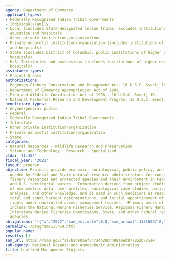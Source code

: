 ```yaml
---
agency: Department of Commerce
applicant_types:
- Federally Recognized lndian Tribal Governments
- Individual/Family
- Local (includes State-designated lndian Tribes, excludes institutions of higher
  education and hospitals
- Other private institutions/organizations
- Private nonprofit institution/organization (includes institutions of higher education
  and hospitals)
- State (includes District of Columbia, public institutions of higher education and
  hospitals)
- U.S. Territories and possessions (includes institutions of higher education and
  hospitals)
assistance_types:
- Project Grants
authorizations:
- Magnuson Fishery Conservation and Management Act. 16 U.S.C. &sect; 16.
- Department of Commerce Appropriation Act of 1999.
- Fish and Wildlife Coordination Act of 1956,. 16 U.S.C. &sect; 16.
- National Fisheries Research and Development Program. 15 U.S.C. &sect; 15.
beneficiary_types:
- Anyone/general public
- Federal
- Federally Recognized Indian Tribal Governments
- Interstate
- Other private institution/organization
- Private nonprofit institution/organization
- State
categories:
- Natural Resources - Wildlife Research and Preservation
- Science and Technology - Research - Specialized
cfda: '11.454'
fiscal_year: '2022'
layout: program
objective: Projects provide economic, sociological, public policy, and other information
  needed by Federal and State natural resource administrators for conserving and managing
  fishery resources and protected species and their environment in Federal, State,
  and U.S. territorial waters.  Information derived from project studies may consist
  of econometric data, user profiles, sociological case studies, policy and systems
  analyses, and other knowledge, and is used in such decisions as resource allocations,
  total and zonal harvest determinations, and initial apportionment of harvesting
  rights under controlled access management regimes.  Primary users of project information
  include the National Marine Fisheries Service, Regional Fishery Management Councils,
  Interstate Marine Fisheries Commissions, State, and other Federal resource management
  agencies.
obligations: '[{"x":"2022","sam_estimate":0.0,"sam_actual":13316897.0,"usa_spending_actual":13248152.66},{"x":"2023","sam_estimate":12134186.0,"sam_actual":0.0,"usa_spending_actual":8958444.56},{"x":"2024","sam_estimate":14270000.0,"sam_actual":0.0,"usa_spending_actual":0.0}]'
permalink: /program/11.454.html
popular_name: ''
results: []
sam_url: https://sam.gov/fal/bad903ef547a4b29b4498aaeb877052b/view
sub-agency: National Oceanic and Atmospheric Administration
title: Unallied Management Projects
---
```

